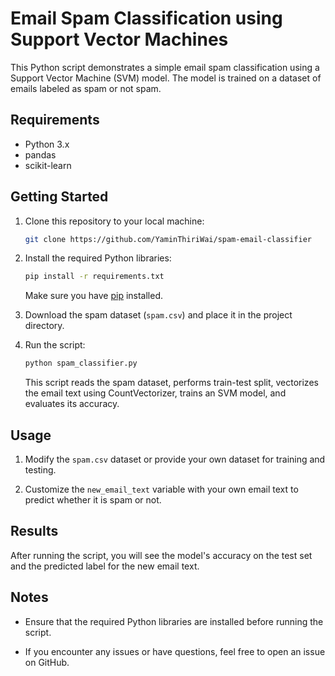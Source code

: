 
# Email Spam Classification using Support Vector Machines

This Python script demonstrates a simple email spam classification using a Support Vector Machine (SVM) model. The model is trained on a dataset of emails labeled as spam or not spam.

## Requirements

- Python 3.x
- pandas
- scikit-learn

## Getting Started

1. Clone this repository to your local machine:

   ```bash
   git clone https://github.com/YaminThiriWai/spam-email-classifier

2. Install the required Python libraries:

   ```bash
   pip install -r requirements.txt
   ```

   Make sure you have [pip](https://pip.pypa.io/en/stable/installation/) installed.

3. Download the spam dataset (`spam.csv`) and place it in the project directory.

4. Run the script:

   ```bash
   python spam_classifier.py
   ```

   This script reads the spam dataset, performs train-test split, vectorizes the email text using CountVectorizer, trains an SVM model, and evaluates its accuracy.

## Usage

1. Modify the `spam.csv` dataset or provide your own dataset for training and testing.

2. Customize the `new_email_text` variable with your own email text to predict whether it is spam or not.

## Results

After running the script, you will see the model's accuracy on the test set and the predicted label for the new email text.

## Notes

- Ensure that the required Python libraries are installed before running the script.

- If you encounter any issues or have questions, feel free to open an issue on GitHub.
